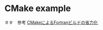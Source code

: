 # CMake example

＃＃　参考
[CMakeによるFortranビルドの省力化](https://qiita.com/ijknabla/items/05270ae5e597705d0dae)
